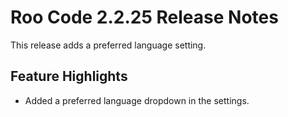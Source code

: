 # Roo Code 2.2.25 Release Notes

This release adds a preferred language setting.

## Feature Highlights

*   Added a preferred language dropdown in the settings.